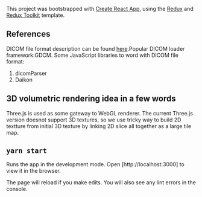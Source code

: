 This project was bootstrapped with [Create React App](https://github.com/facebook/create-react-app), using the [Redux](https://redux.js.org/) and [Redux Toolkit](https://redux-toolkit.js.org/) template.

## References

DICOM file format description can be found [here](https://www.leadtools.com/sdk/medical/dicom-spec).Popular DICOM loader framework:GDCM. Some JavaScript libraries to word with DICOM file format:

1. dicomParser
2. Daikon

## 3D volumetric rendering idea in a few words

Three.js is used as some gateway to WebGL renderer. The current Three.js version doesnot support 3D textures, so we use tricky way to build 2D textture from initial 3D texture by linking 2D slice all together as a large tile map.

## `yarn start`

Runs the app in the development mode.
Open [http://localhost:3000] to view it in the browser.

The page will reload if you make edits.
You will also see any lint errors in the console.
